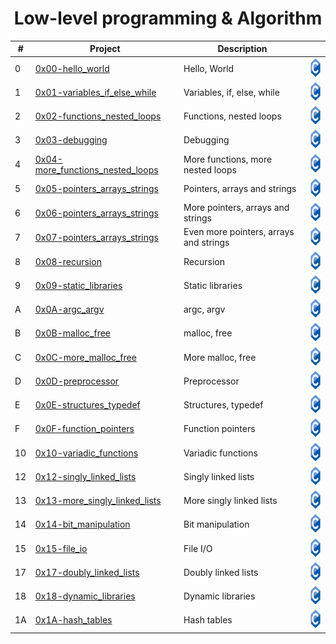 <h1 align="center">Low-level programming & Algorithm</h1>

<div align="center">

| # | Project | Description |  |  
| ----------- | ----------- | ----------- | ----------- |  
| 0 | [0x00-hello_world](https://github.com/cabreraezequiel/holbertonschool-low_level_programming/tree/master/0x00-hello_world "0x00-hello_world") | Hello, World | <img src="https://raw.githubusercontent.com/devicons/devicon/master/icons/c/c-original.svg" alt="c" width="30" height="30"/> |  
| 1 | [0x01-variables_if_else_while](https://github.com/cabreraezequiel/holbertonschool-low_level_programming/tree/master/0x01-variables_if_else_while "0x01-variables_if_else_while") | Variables, if, else, while  | <img src="https://raw.githubusercontent.com/devicons/devicon/master/icons/c/c-original.svg" alt="c" width="30" height="30"/> |  
| 2 | [0x02-functions_nested_loops](https://github.com/cabreraezequiel/holbertonschool-low_level_programming/tree/master/0x02-functions_nested_loops "0x02-functions_nested_loops") | Functions, nested loops | <img src="https://raw.githubusercontent.com/devicons/devicon/master/icons/c/c-original.svg" alt="c" width="30" height="30"/> |  
| 3 | [0x03-debugging](https://github.com/cabreraezequiel/holbertonschool-low_level_programming/tree/master/0x03-debugging "0x03-debugging") | Debugging | <img src="https://raw.githubusercontent.com/devicons/devicon/master/icons/c/c-original.svg" alt="c" width="30" height="30"/> |  
| 4 | [0x04-more_functions_nested_loops](https://github.com/cabreraezequiel/holbertonschool-low_level_programming/tree/master/0x04-more_functions_nested_loops "0x04-more_functions_nested_loops") | More functions, more nested loops  | <img src="https://raw.githubusercontent.com/devicons/devicon/master/icons/c/c-original.svg" alt="c" width="30" height="30"/> |  
| 5 | [0x05-pointers_arrays_strings](https://github.com/cabreraezequiel/holbertonschool-low_level_programming/tree/master/0x05-pointers_arrays_strings "0x05-pointers_arrays_strings") | Pointers, arrays and strings | <img src="https://raw.githubusercontent.com/devicons/devicon/master/icons/c/c-original.svg" alt="c" width="30" height="30"/> |  
| 6 | [0x06-pointers_arrays_strings](https://github.com/cabreraezequiel/holbertonschool-low_level_programming/tree/master/0x06-pointers_arrays_strings "0x06-pointers_arrays_strings") | More pointers, arrays and strings | <img src="https://raw.githubusercontent.com/devicons/devicon/master/icons/c/c-original.svg" alt="c" width="30" height="30"/> |  
| 7 | [0x07-pointers_arrays_strings](https://github.com/cabreraezequiel/holbertonschool-low_level_programming/tree/master/0x07-pointers_arrays_strings "0x07-pointers_arrays_strings") | Even more pointers, arrays and strings | <img src="https://raw.githubusercontent.com/devicons/devicon/master/icons/c/c-original.svg" alt="c" width="30" height="30"/> |  
| 8 | [0x08-recursion](https://github.com/cabreraezequiel/holbertonschool-low_level_programming/tree/master/0x08-recursion "0x08-recursion") | Recursion | <img src="https://raw.githubusercontent.com/devicons/devicon/master/icons/c/c-original.svg" alt="c" width="30" height="30"/> |  
| 9 | [0x09-static_libraries](https://github.com/cabreraezequiel/holbertonschool-low_level_programming/tree/master/0x09-static_libraries "0x09-static_libraries") | Static libraries | <img src="https://raw.githubusercontent.com/devicons/devicon/master/icons/c/c-original.svg" alt="c" width="30" height="30"/> | 
| A | [0x0A-argc_argv](https://github.com/cabreraezequiel/holbertonschool-low_level_programming/tree/master/0x0A-argc_argv "0x0A-argc_argv") | argc, argv | <img src="https://raw.githubusercontent.com/devicons/devicon/master/icons/c/c-original.svg" alt="c" width="30" height="30"/> |  
| B | [0x0B-malloc_free](https://github.com/cabreraezequiel/holbertonschool-low_level_programming/tree/master/0x0B-malloc_free "0x0B-malloc_free") | malloc, free  | <img src="https://raw.githubusercontent.com/devicons/devicon/master/icons/c/c-original.svg" alt="c" width="30" height="30"/> |  
| C | [0x0C-more_malloc_free](https://github.com/cabreraezequiel/holbertonschool-low_level_programming/tree/master/0x0C-more_malloc_free "0x0C-more_malloc_free") | More malloc, free | <img src="https://raw.githubusercontent.com/devicons/devicon/master/icons/c/c-original.svg" alt="c" width="30" height="30"/> |
| D | [0x0D-preprocessor](https://github.com/cabreraezequiel/holbertonschool-low_level_programming/tree/master/0x0D-preprocessor "0x0D-preprocessor") | Preprocessor | <img src="https://raw.githubusercontent.com/devicons/devicon/master/icons/c/c-original.svg" alt="c" width="30" height="30"/> |  
| E | [0x0E-structures_typedef](https://github.com/cabreraezequiel/holbertonschool-low_level_programming/tree/master/0x0E-structures_typedef "0x0E-structures_typedef") |  Structures, typedef  | <img src="https://raw.githubusercontent.com/devicons/devicon/master/icons/c/c-original.svg" alt="c" width="30" height="30"/> |  
| F | [0x0F-function_pointers](https://github.com/cabreraezequiel/holbertonschool-low_level_programming/tree/master/0x0F-function_pointers "0x0F-function_pointers") | Function pointers | <img src="https://raw.githubusercontent.com/devicons/devicon/master/icons/c/c-original.svg" alt="c" width="30" height="30"/> |
| 10 | [0x10-variadic_functions](https://github.com/cabreraezequiel/holbertonschool-low_level_programming/tree/master/0x10-variadic_functions "0x10-variadic_functions") | Variadic functions | <img src="https://raw.githubusercontent.com/devicons/devicon/master/icons/c/c-original.svg" alt="c" width="30" height="30"/> |
| 12 | [0x12-singly_linked_lists](https://github.com/cabreraezequiel/holbertonschool-low_level_programming/tree/master/0x12-singly_linked_lists "0x12-singly_linked_lists") | Singly linked lists | <img src="https://raw.githubusercontent.com/devicons/devicon/master/icons/c/c-original.svg" alt="c" width="30" height="30"/> |
| 13 | [0x13-more_singly_linked_lists](https://github.com/cabreraezequiel/holbertonschool-low_level_programming/tree/master/0x13-more_singly_linked_lists "0x13-more_singly_linked_lists") | More singly linked lists | <img src="https://raw.githubusercontent.com/devicons/devicon/master/icons/c/c-original.svg" alt="c" width="30" height="30"/> |
| 14 | [0x14-bit_manipulation](https://github.com/cabreraezequiel/holbertonschool-low_level_programming/tree/master/0x14-bit_manipulation "0x14-bit_manipulation") | Bit manipulation | <img src="https://raw.githubusercontent.com/devicons/devicon/master/icons/c/c-original.svg" alt="c" width="30" height="30"/> |
| 15 | [0x15-file_io](https://github.com/cabreraezequiel/holbertonschool-low_level_programming/tree/master/0x15-file_io "0x15-file_io") | File I/O | <img src="https://raw.githubusercontent.com/devicons/devicon/master/icons/c/c-original.svg" alt="c" width="30" height="30"/> |
| 17 | [0x17-doubly_linked_lists](https://github.com/cabreraezequiel/holbertonschool-low_level_programming/tree/master/0x17-doubly_linked_lists "0x17-doubly_linked_lists") | Doubly linked lists | <img src="https://raw.githubusercontent.com/devicons/devicon/master/icons/c/c-original.svg" alt="c" width="30" height="30"/> |
| 18 | [0x18-dynamic_libraries](https://github.com/cabreraezequiel/holbertonschool-low_level_programming/tree/master/0x18-dynamic_libraries "0x18-dynamic_libraries") | Dynamic libraries | <img src="https://raw.githubusercontent.com/devicons/devicon/master/icons/c/c-original.svg" alt="c" width="30" height="30"/> |
| 1A | [0x1A-hash_tables](https://github.com/cabreraezequiel/holbertonschool-low_level_programming/tree/master/0x1A-hash_tables "0x1A-hash_tables") | Hash tables | <img src="https://raw.githubusercontent.com/devicons/devicon/master/icons/c/c-original.svg" alt="c" width="30" height="30"/> |

</div>
